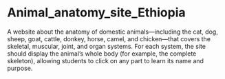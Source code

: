 # Animal_anatomy_site_Ethiopia
A website about the anatomy of domestic animals—including the cat, dog, sheep, goat, cattle, donkey, horse, camel, and chicken—that covers the skeletal, muscular, joint, and organ systems. For each system, the site should display the animal’s whole body (for example, the complete skeleton), allowing students to click on any part to learn its name and purpose.
